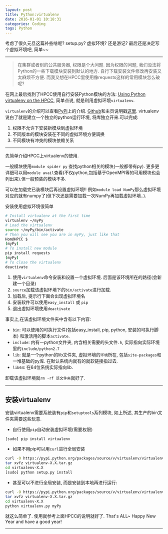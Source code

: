 ```yaml
---
layout: post
title: Python:virtualenv
date: 2016-01-01 10:18:31
categories: Coding
tags: Python
---
```


考虑了很久元旦这篇补些啥呢? setup.py? 虚拟环境? 还是游记? 最后还是决定写个虚拟环境吧, 简单~~

-----

> 在集群或者别的公共服务器, 权限是个大问题. 因为权限的问题, 我们没法将Python的一些下载模块安装到默认的地方. 自行下载安装文件修改再安装又太麻烦不方便. 而我又想在HPCC里使用像requests这样的常用模块怎么破呢?

在网上最后找到了HPCC使用自行安装Python模块的方法: [Using Python virtualenv on the HPCC](https://wiki.hpcc.msu.edu/display/~colbrydi@msu.edu/2013/03/06/Using+Python+virtualenv+on+the+HPCC), 简单点说, 就是利用虚拟环境`virtualenv`.

`virtualenv`的介绍可以查看[PyPI](https://pypi.python.org/pypi/virtualenv)上的介绍. [Github](https://github.com/pypa/virtualenv)和主页说明戳[这里](https://virtualenv.pypa.io/en/latest/). virtualenv说白了就是建立一个独立的python运行环境, 将库独立开来.可以完成:

1. 权限不允许下安装新模块到虚拟环境
2. 不同版本的模块安装在不同的虚拟环境方便调换
3. 不同模块有冲突的模块依赖关系

-------

先简单介绍HPCC上virtualenv的使用. 

一般模块使用`module spider py` 查找python相关的模块(一般都带有py). 更多更详细可以用`module avail`查看(不仅python,包括基于OpenMPI等的可用模块也会列出来).但一般预装的模块不多.

可以在加载完已装模块后再设置虚拟环境!! 例如`module load NumPy`那么虚拟环境对应的就有numpy了(但下次还是需要加载一次NumPy再加载虚拟环境..).

安装使用虚拟环境很简单

~~~bash
# Install virtualenv at the first time
virtualenv ~/myPy
# Load the virtualenv
source ~/myPy/bin/activate
# Then you will see you are in myPy, just like that
Hom@HPCC $
(myPy)
# To install new module
pip install requests
(myPy)
# To close the virtualenv
deactivate
~~~

1. 使用`virtualenv`命令安装和设置一个虚拟环境. 后面是该环境所在的路径(会新建一个目录)
2. `source`加载该虚拟环境下的`bin/activate`进行加载.
3. 加载后, 提示行下面会出现虚拟环境名
4. 安装软件可以使用`easy_install` 或 `pip`
5. 退出虚拟环境使用`deactivate`

事实上,在该虚拟环境文件夹中含有以下内容:

- `bin`: 可以使用的可执行文件(包括easy_install, pip, python, 安装的可执行脚本) 和激活用的脚本`activate`. 
- `include`: 内有一python文件夹, 内含相关需要的头文件`.h`, 实际指向实际环境里的`include/python2.7`
- `lib`: 就是一个python的lib文件夹, 虚拟环境的`环境`所在, 包括`site-packages`和一堆基础的py库. 在默认系统内就有的就软链接指过去.
- `lib64`: 在64位系统实际指向lib.

卸载该虚拟环境就`rm -rf 该文件夹`就好了.

-------

## 安装virtualenv

安装virtualenv需要系统装有`pip`和`setuptools`系列模块, 如上所述, 其生产的bin文件夹需要这些玩意.

- 自行使用`pip`自动安装虚拟环境(需要权限)

`[sudo] pip install virtualenv`

- 如果不用pip可以用`curl`进行全局安装

~~~bash
curl -O https://pypi.python.org/packages/source/v/virtualenv/virtualenv-X.X.tar.gz
tar xvfz virtualenv-X.X.tar.gz
cd virtualenv-X.X
[sudo] python setup.py install
~~~

- 甚至可以不进行全局安装, 而是安装到本地再进行运行: 

~~~bash
curl -O https://pypi.python.org/packages/source/v/virtualenv/virtualenv-X.X.tar.gz
tar xvfz virtualenv-X.X.tar.gz
cd virtualenv-X.X
python virtualenv.py myPy
~~~

就这么简单了. 使用就参考上面HPCC的说明就好了. That's ALL~ Happy New Year and have a good year!

------
